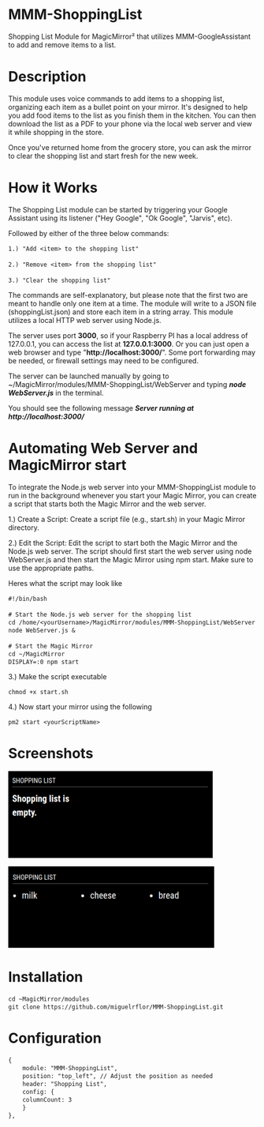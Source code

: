 # MMM-ShoppingList
Shopping List Module for MagicMirror² that utilizes MMM-GoogleAssistant to add and remove items to a list. 

# Description
This module uses voice commands to add items to a shopping list, organizing each item as a bullet point on your mirror. It's designed to help you add food items to the list as you finish them in the kitchen. You can then download the list as a PDF to your phone via the local web server and view it while shopping in the store.

Once you've returned home from the grocery store, you can ask the mirror to clear the shopping list and start fresh for the new week. 

# How it Works

The Shopping List module can be started by triggering your Google Assistant using its listener ("Hey Google", "Ok Google", "Jarvis", etc).  

Followed by either of the three below commands:

    1.) "Add <item> to the shopping list"
  
    2.) "Remove <item> from the shopping list"
  
    3.) "Clear the shopping list"

The commands are self-explanatory, but please note that the first two are meant to handle only one item at a time. The module will write to a JSON file (shoppingList.json) and store each item in a string array. This module utilizes a local HTTP web server using Node.js. 

The server uses port **3000**, so if your Raspberry PI has a local address of 127.0.0.1, you can access the list at **127.0.0.1:3000**. Or you can just open a web browser and type "**http://localhost:3000/**". Some port forwarding may be needed, or firewall settings may need to be configured.  

The server can be launched manually by going to ~/MagicMirror/modules/MMM-ShoppingList/WebServer and typing _**node WebServer.js**_ in the terminal. 

You should see the following message _**Server running at http://localhost:3000/**_

# Automating Web Server and MagicMirror start

To integrate the Node.js web server into your MMM-ShoppingList module to run in the background whenever you start your Magic Mirror, you can create a script that starts both the Magic Mirror and the web server. 

1.) Create a Script: Create a script file (e.g., start.sh) in your Magic Mirror directory.

2.) Edit the Script: Edit the script to start both the Magic Mirror and the Node.js web server. The script should first start the web server using node WebServer.js and then start the Magic Mirror using npm start. Make sure to use the appropriate paths.

Heres what the script may look like

	#!/bin/bash

	# Start the Node.js web server for the shopping list
	cd /home/<yourUsername>/MagicMirror/modules/MMM-ShoppingList/WebServer
	node WebServer.js &

	# Start the Magic Mirror
	cd ~/MagicMirror
	DISPLAY=:0 npm start



3.) Make the script executable 

	chmod +x start.sh

4.) Now start your mirror using the following

	pm2 start <yourScriptName>

# Screenshots

![Shopping List](https://github.com/miguelrflor/MMM-ShoppingList/raw/master/Screenshots/ShoppingList_Empty.png)

![Shopping List](https://github.com/miguelrflor/MMM-ShoppingList/raw/master/Screenshots/ShoppingList_Items.png)

# Installation

    cd ~MagicMirror/modules
    git clone https://github.com/miguelrflor/MMM-ShoppingList.git

# Configuration
    {
        module: "MMM-ShoppingList",
        position: "top_left", // Adjust the position as needed
        header: "Shopping List",
        config: {
		columnCount: 3
        }
    },
